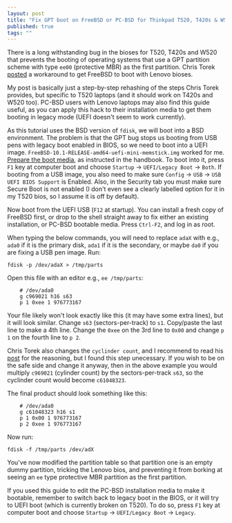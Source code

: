 ```yaml
---
layout: post
title: "Fix GPT boot on FreeBSD or PC-BSD for Thinkpad T520, T420s & W520"
published: true
tags: ""
---
```


There is a long withstanding bug in the bioses for T520, T420s and W520 that prevents the booting of operating systems that use a GPT partition scheme with type `ee00` (protective MBR) as the first partition. Chris Torek [posted](http://lists.freebsd.org/pipermail/freebsd-i386/2013-March/010437.html) a workaround to get FreeBSD to boot with Lenovo bioses. 

My post is basically just a step-by-step rehashing of the steps Chris Torek provides, but specific to T520 laptops (and it should work on T420s and W520 too). PC-BSD users with Lenovo laptops may also find this guide useful, as you can apply this hack to their installation media to get them booting in legacy mode (UEFI doesn't seem to work currently). 

As this tutorial uses the BSD version of `fdisk`, we will boot into a BSD environment. The problem is that the GPT bug stops us booting from USB pens with legacy boot enabled in BIOS, so we need to boot into a UEFI image. `FreeBSD-10.1-RELEASE-amd64-uefi-mini-memstick.img` worked for me. [Prepare the boot media](https://www.freebsd.org/doc/handbook/install-pre.html#install-boot-media), as instructed in the handbook. To boot into it, press `F1` key at computer boot and choose `Startup` -> `UEFI/Legacy Boot` -> `Both`. If booting from a USB image, you also need to make sure `Config` -> `USB` -> `USB UEFI BIOS Support` is Enabled. Also, in the Security tab you must make sure Secure Boot is not enabled (I don't even see a clearly labelled option for it in my T520 bios, so I assume it is off by default).

Now boot from the UEFI USB (`F12` at startup). You can install a fresh copy of FreeBSD first, or drop to the shell straight away to fix either an existing installation, or PC-BSD bootable media. Press `Ctrl-F2`, and log in as root.

When typing the below commands, you will need to replace `adaX` with e.g., `ada0` if it is the primary disk, `ada1` if it is the secondary, or maybe `da0` if you are fixing a USB pen image. Run:

```
fdisk -p /dev/adaX > /tmp/parts
```

Open this file with an editor e.g., `ee /tmp/parts`:

```
    # /dev/ada0
    g c969021 h16 s63
    p 1 0xee 1 976773167
```

Your file likely won't look exactly like this (it may have some extra lines), but it will look similar. Change `s63` (sectors-per-track) to `s1`. Copy/paste the last line to make a 4th line. Change the `0xee` on the 3rd line to `0x00` and change `p 1` on the fourth line to 	`p 2`. 

Chris Torek also changes the `cyclinder count`, and I recommend to read his [post](http://lists.freebsd.org/pipermail/freebsd-i386/2013-March/010437.html) for the reasoning, but I found this step unecessary. If you wish to be on the safe side and change it anyway, then in the above example you would multiply `c969021` (cylinder count) by the sectors-per-track `s63`, so the cyclinder count would become `c61048323`.

The final product should look something like this:

```
    # /dev/ada0
    g c61048323 h16 s1
    p 1 0x00 1 976773167
    p 2 0xee 1 976773167
```

Now run:

```
fdisk -f /tmp/parts /dev/adX
```

You've now modified the partition table so that partition one is an empty dummy partition, tricking the Lenovo bios, and preventing it from borking at seeing an `ee` type protective MBR partition as the first partition.

If you used this guide to edit the PC-BSD installation media to make it bootable, remember to switch back to legacy boot in the BIOS, or it will try to UEFI boot (which is currently broken on T520). To do so, press `F1` key at computer boot and choose `Startup` -> `UEFI/Legacy Boot` -> `Legacy`.